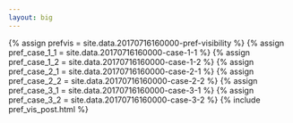 ```yaml
---
layout: big
---
```

{% assign prefvis = site.data.20170716160000-pref-visibility %}
{% assign pref_case_1_1 = site.data.20170716160000-case-1-1 %}
{% assign pref_case_1_2 = site.data.20170716160000-case-1-2 %}
{% assign pref_case_2_1 = site.data.20170716160000-case-2-1 %}
{% assign pref_case_2_2 = site.data.20170716160000-case-2-2 %}
{% assign pref_case_3_1 = site.data.20170716160000-case-3-1 %}
{% assign pref_case_3_2 = site.data.20170716160000-case-3-2 %}
{% include pref_vis_post.html %}
